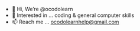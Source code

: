 - 👋 Hi, We’re @ocodolearn
- 👀 Interested in ... coding & general computer skills
- 📫 Reach me ... ocodolearnhelp@gmail.com



<!---
ocodolearn/ocodolearn is a ✨ special ✨ repository because its `README.md` (this file) appears on your GitHub profile.
You can click the Preview link to take a look at your changes.
--->
